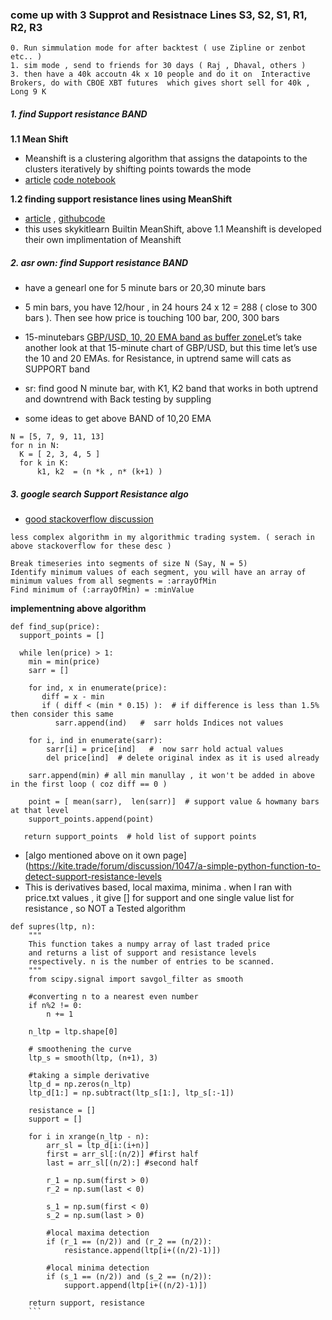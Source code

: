 ### come up with 3 Supprot and Resistnace Lines S3, S2, S1, R1, R2, R3

```
0. Run simmulation mode for after backtest ( use Zipline or zenbot etc.. )
1. sim mode , send to friends for 30 days ( Raj , Dhaval, others )
3. then have a 40k accoutn 4k x 10 people and do it on  Interactive Brokers, do with CBOE XBT futures  which gives short sell for 40k , Long 9 K 
```

##### 1. find Support resistance BAND 

**1.1 Mean Shift**
- Meanshift is a clustering algorithm that assigns the datapoints to the clusters iteratively by shifting points towards the mode
- [article](http://www.chioka.in/meanshift-algorithm-for-the-rest-of-us-python/)  [code notebook](https://github.com/log0/build-your-own-meanshift/blob/master/Meanshift%20In%202D.ipynb)

**1.2 finding support resistance lines using MeanShift**
- [article](http://jon.io/machine-beats-human-using-machine-learning-in-forex.html) , [githubcode](https://github.com/jonromero/forex_algotrading/blob/master/ml/ml.py)
- this uses skykitlearn Builtin MeanShift, above 1.1 Meanshift is developed their own implimentation of Meanshift

##### 2. asr own: find Support resistance BAND 
- have a genearl one for 5 minute bars or 20,30 minute bars
- 5 min bars, you have 12/hour , in 24 hours  24 x 12 =  288 ( close to 300 bars ). Then see how price is touching 100 bar, 200, 300 bars

- 15-minutebars [GBP/USD,  10, 20 EMA band as buffer zone](https://www.babypips.com/learn/forex/dynamic-support-and-resistance)Let’s take another look at that 15-minute chart of GBP/USD, but this time let’s use the 10 and 20 EMAs. for Resistance, in uptrend same will cats as SUPPORT band
- sr: find good  N minute bar, with  K1, K2 band that works in both uptrend and downtrend with Back testing  by suppling
- some ideas to get above BAND of 10,20 EMA 
```
N = [5, 7, 9, 11, 13] 
for n in N:
  K = [ 2, 3, 4, 5 ]
  for k in K:
      k1, k2  = (n *k , n* (k+1) )
```
##### 3. google search Support Resistance algo 
- [good stackoverflow discussion](https://stackoverflow.com/questions/8587047/support-resistance-algorithm-technical-analysis)
 ```
 less complex algorithm in my algorithmic trading system. ( serach in above stackoverflow for these desc )

Break timeseries into segments of size N (Say, N = 5)
Identify minimum values of each segment, you will have an array of minimum values from all segments = :arrayOfMin
Find minimum of (:arrayOfMin) = :minValue
```
**implementning above algorithm**
```
def find_sup(price):
  support_points = []
  
  while len(price) > 1:
    min = min(price)
    sarr = []
    
    for ind, x in enumerate(price):
       diff = x - min 
       if ( diff < (min * 0.15) ):  # if difference is less than 1.5%  then consider this same 
          sarr.append(ind)   #  sarr holds Indices not values
  
    for i, ind in enumerate(sarr):
        sarr[i] = price[ind]   #  now sarr hold actual values
        del price[ind]  # delete original index as it is used already
        
    sarr.append(min) # all min manullay , it won't be added in above in the first loop ( coz diff == 0 )
    
    point = [ mean(sarr),  len(sarr)]  # support value & howmany bars at that level
    support_points.append(point)  

   return support_points  # hold list of support points 
```

- [algo mentioned above on it own page](https://kite.trade/forum/discussion/1047/a-simple-python-function-to-detect-support-resistance-levels
- This is derivatives based, local maxima, minima . when I ran with price.txt values , it give [] for support and one single value list for resistance , so NOT a Tested algorithm
```
def supres(ltp, n):
    """
    This function takes a numpy array of last traded price
    and returns a list of support and resistance levels 
    respectively. n is the number of entries to be scanned.
    """
    from scipy.signal import savgol_filter as smooth

    #converting n to a nearest even number
    if n%2 != 0:
        n += 1
    
    n_ltp = ltp.shape[0]

    # smoothening the curve
    ltp_s = smooth(ltp, (n+1), 3) 

    #taking a simple derivative
    ltp_d = np.zeros(n_ltp)
    ltp_d[1:] = np.subtract(ltp_s[1:], ltp_s[:-1])
 
    resistance = []
    support = []
    
    for i in xrange(n_ltp - n):
        arr_sl = ltp_d[i:(i+n)]
        first = arr_sl[:(n/2)] #first half
        last = arr_sl[(n/2):] #second half
        
        r_1 = np.sum(first > 0)
        r_2 = np.sum(last < 0)

        s_1 = np.sum(first < 0)
        s_2 = np.sum(last > 0)

        #local maxima detection
        if (r_1 == (n/2)) and (r_2 == (n/2)): 
            resistance.append(ltp[i+((n/2)-1)])

        #local minima detection
        if (s_1 == (n/2)) and (s_2 == (n/2)): 
            support.append(ltp[i+((n/2)-1)])

    return support, resistance
    ```
